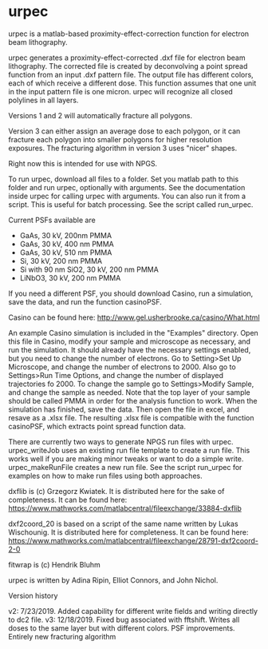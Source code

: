 # urpec
urpec is a matlab-based proximity-effect-correction function for electron beam lithography.

urpec generates a proximity-effect-corrected .dxf file for electron beam lithography. The corrected file is created by deconvolving a point spread function from an input .dxf pattern file. The output file has different colors, each of which receive a different dose. This function assumes that one unit in the input pattern file is one micron. urpec will recognize all closed polylines in all layers. 

Versions 1 and 2 will automatically fracture all polygons. 

Version 3 can either assign an average dose to each polygon, or it can fracture each polygon into smaller polygons for higher resolution exposures. The fracturing algorithm in version 3 uses "nicer" shapes.

Right now this is intended for use with NPGS.

To run urpec, download all files to a folder. Set you matlab path to this folder and run urpec, optionally with arguments. See the documentation inside urpec for calling urpec with arguments. You can also run it from a script. This is useful for batch processing. See the script called run_urpec.

Current PSFs available are 
- GaAs, 30 kV, 200nm PMMA
- GaAs, 30 kV, 400 nm PMMA
- GaAs, 30 kV, 510 nm PMMA
- Si, 30 kV, 200 nm PMMA
- Si with 90 nm SiO2, 30 kV, 200 nm PMMA
- LiNbO3, 30 kV, 200 nm PMMA

If you need a different PSF, you should download Casino, run a simulation, save the data, and run the function casinoPSF.

Casino can be found here:
http://www.gel.usherbrooke.ca/casino/What.html

An example Casino simulation is included in the "Examples" directory. Open this file in Casino, modify your sample and microscope as necessary, and run the simulation. It should already have the necessary settings enabled, but you need to change the number of electrons. Go to Setting>Set Up Microscope, and change the number of electrons to 2000. Also go to Settings>Run Time Options, and change the number of displayed trajectories fo 2000. To change the sample go to Settings>Modify Sample, and change the sample as needed. Note that the top layer of your sample should be called PMMA in order for the analysis function to work. When the simulation has finished, save the data. Then open the file in excel, and resave as a .xlsx file. The resulting .xlsx file is compatible with the function casinoPSF, which extracts point spread function data.

There are currently two ways to generate NPGS run files with urpec. urpec_writeJob uses an existing run file template to create a run file. This works well if you are making minor tweaks or want to do a simple write. urpec_makeRunFile creates a new run file. See the script run_urpec for examples on how to make run files using both approaches.

dxflib is (c) Grzegorz Kwiatek. 
It is distributed here for the sake of completeness. It can be found here:
https://www.mathworks.com/matlabcentral/fileexchange/33884-dxflib

dxf2coord_20 is based on a script of the same name written by Lukas Wischounig. 
It is distributed here for completeness. It can be found here:   
https://www.mathworks.com/matlabcentral/fileexchange/28791-dxf2coord-2-0

fitwrap is (c) Hendrik Bluhm

urpec is written by Adina Ripin, Elliot Connors, and John Nichol.

Version history

v2: 7/23/2019. 
  Added capability for different write fields and writing directly to dc2 file.
v3: 12/18/2019. 
  Fixed bug associated with fftshift. 
  Writes all doses to the same layer but with different colors. 
  PSF improvements.
  Entirely new fracturing algorithm






